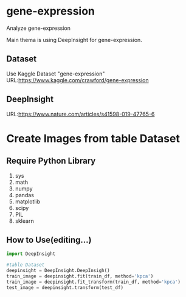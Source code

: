 # gene-expression
Analyze gene-expression

Main thema is using DeepInsight for gene-expression.

## Dataset
Use Kaggle Dataset "gene-expression"
URL:https://www.kaggle.com/crawford/gene-expression

## DeepInsight
URL:https://www.nature.com/articles/s41598-019-47765-6

# Create Images from table Dataset

## Require Python Library
1. sys
2. math  
3. numpy
4. pandas
5. matplotlib
6. scipy
7. PIL
8. sklearn

## How to Use(editing...)
```python
import DeepInsight

#table Dataset
deepinsight = DeepInsight.DeepInsigh()
train_image = deepinsight.fit(train_df, method='kpca')
train_image = deepinsight.fit_transform(train_df, method='kpca')
test_image = deepinsight.transform(test_df)
```
